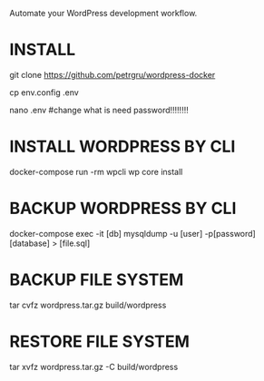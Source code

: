Automate your WordPress development workflow.
# INSTALL 
git clone https://github.com/petrgru/wordpress-docker

cp env.config .env

nano .env #change what is need password!!!!!!!!

# INSTALL WORDPRESS BY CLI
docker-compose run -rm wpcli wp core install

# BACKUP WORDPRESS BY CLI
docker-compose exec -it [db] mysqldump -u [user] -p[password] [database] > [file.sql]

# BACKUP FILE SYSTEM
tar cvfz wordpress.tar.gz build/wordpress

# RESTORE FILE SYSTEM
tar xvfz wordpress.tar.gz -C build/wordpress
